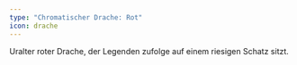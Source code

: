 ```yaml
---
type: "Chromatischer Drache: Rot"
icon: drache
---
```


Uralter roter Drache, der Legenden zufolge auf einem riesigen Schatz sitzt.

